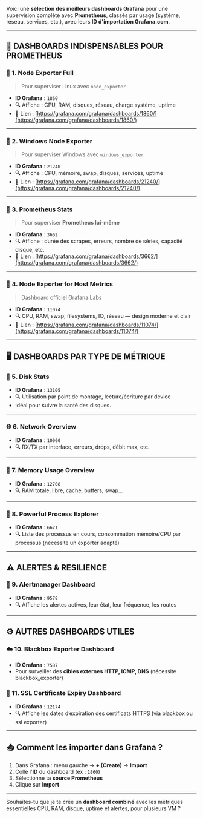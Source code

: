 Voici une **sélection des meilleurs dashboards Grafana** pour une supervision complète avec **Prometheus**, classés par usage (système, réseau, services, etc.), avec leurs **ID d'importation Grafana.com**.

---

## 🧰 DASHBOARDS INDISPENSABLES POUR PROMETHEUS

### 🔹 1. **Node Exporter Full**

> Pour superviser Linux avec `node_exporter`

* **ID Grafana** : `1860`
* 🔍 Affiche : CPU, RAM, disques, réseau, charge système, uptime
* 📎 Lien : [https://grafana.com/grafana/dashboards/1860/](https://grafana.com/grafana/dashboards/1860/)

---

### 🔹 2. **Windows Node Exporter**

> Pour superviser Windows avec `windows_exporter`

* **ID Grafana** : `21240`
* 🔍 Affiche : CPU, mémoire, swap, disques, services, uptime
* 📎 Lien : [https://grafana.com/grafana/dashboards/21240/](https://grafana.com/grafana/dashboards/21240/)

---

### 🔹 3. **Prometheus Stats**

> Pour superviser **Prometheus lui-même**

* **ID Grafana** : `3662`
* 🔍 Affiche : durée des scrapes, erreurs, nombre de séries, capacité disque, etc.
* 📎 Lien : [https://grafana.com/grafana/dashboards/3662/](https://grafana.com/grafana/dashboards/3662/)

---

### 🔹 4. **Node Exporter for Host Metrics**

> Dashboard officiel Grafana Labs

* **ID Grafana** : `11074`
* 🔍 CPU, RAM, swap, filesystems, IO, réseau — design moderne et clair
* 📎 Lien : [https://grafana.com/grafana/dashboards/11074/](https://grafana.com/grafana/dashboards/11074/)

---

## 🖥️ DASHBOARDS PAR TYPE DE MÉTRIQUE

### 💾 5. **Disk Stats**

* **ID Grafana** : `13105`
* 🔍 Utilisation par point de montage, lecture/écriture par device
* Idéal pour suivre la santé des disques.

---

### 🌐 6. **Network Overview**

* **ID Grafana** : `10000`
* 🔍 RX/TX par interface, erreurs, drops, débit max, etc.

---

### 🧠 7. **Memory Usage Overview**

* **ID Grafana** : `12708`
* 🔍 RAM totale, libre, cache, buffers, swap…

---

### 🔌 8. **Powerful Process Explorer**

* **ID Grafana** : `6671`
* 🔍 Liste des processus en cours, consommation mémoire/CPU par processus (nécessite un exporter adapté)

---

## ⚠️ ALERTES & RESILIENCE

### 🚨 9. **Alertmanager Dashboard**

* **ID Grafana** : `9578`
* 🔍 Affiche les alertes actives, leur état, leur fréquence, les routes

---

## ⚙️ AUTRES DASHBOARDS UTILES

### ☁️ 10. **Blackbox Exporter Dashboard**

* **ID Grafana** : `7587`
* Pour surveiller des **cibles externes HTTP, ICMP, DNS** (nécessite blackbox\_exporter)

### 🔐 11. **SSL Certificate Expiry Dashboard**

* **ID Grafana** : `12174`
* 🔍 Affiche les dates d’expiration des certificats HTTPS (via blackbox ou ssl exporter)

---

## 📥 Comment les importer dans Grafana ?

1. Dans Grafana : menu gauche → **+ (Create)** → **Import**
2. Colle l'**ID** du dashboard (ex : `1860`)
3. Sélectionne ta **source Prometheus**
4. Clique sur **Import**

---

Souhaites-tu que je te crée un **dashboard combiné** avec les métriques essentielles CPU, RAM, disque, uptime et alertes, pour plusieurs VM ?
